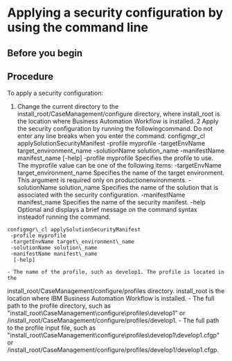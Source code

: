 # Applying a security configuration by using the command line

## Before you begin

## Procedure

To apply a security configuration:

1. Change the current directory to the
install\_root/CaseManagement/configure directory, where
install\_root is the location where Business Automation Workflow is
installed.
2 Apply the security configuration by running the followingcommand. Do not enter any line breaks when you enter the command. configmgr\_cl applySolutionSecurityManifest -profile myprofile -targetEnvName target\_environment\_name -solutionName solution\_name -manifestName manifest\_name [-help] -profile myprofile Specifies the profile to use. The myprofile value can be one of the following items: -targetEnvName target\_environment\_name Specifies the name of the target environment. This argument is required only on productionenvironments. -solutionName solution\_name Specifies the name of the solution that is associated with the security configuration. -manifestName manifest\_name Specifies the name of the security manifest. -help Optional and displays a brief message on the command syntax insteadof running the command.

```
configmgr\_cl applySolutionSecurityManifest
 -profile myprofile
 -targetEnvName target\_environment\_name
 -solutionName solution\_name
 -manifestName manifest\_name
  [-help]
```

    - The name of the profile, such as develop1. The profile is located in the
install\_root/CaseManagement/configure/profiles directory.
install\_root is the location where IBM Business Automation
Workflow is installed.
    - The full path to the profile directory, such as
"install\_root\CaseManagement\configure\profiles\develop1" or
/install\_root/CaseManagement/configure/profiles/develop1.
    - The full path to the profile input file, such as
"install\_root\CaseManagement\configure\profiles\develop1\develop1.cfgp"
or
/install\_root/CaseManagement/configure/profiles/develop1/develop1.cfgp.